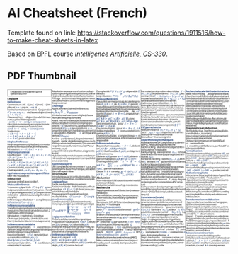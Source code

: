 

# AI Cheatsheet (French)

Template found on link:
https://stackoverflow.com/questions/1911516/how-to-make-cheat-sheets-in-latex


Based on EPFL course *[Intelligence Artificielle, CS-330](https://edu.epfl.ch/coursebook/fr/intelligence-artificielle-CS-330)*.


## PDF Thumbnail


<!--- Render SVG in Github Markdown 
      https://stackoverflow.com/questions/13808020/include-an-svg-hosted-on-github-in-markdown -->


![ai-cheatsheet-thumbnail](output.svg)


